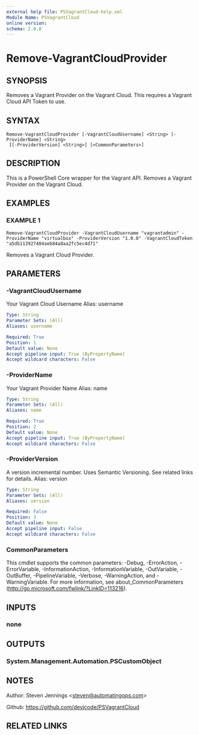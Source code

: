 ```yaml
---
external help file: PSVagrantCloud-help.xml
Module Name: PSVagrantCloud
online version:
schema: 2.0.0
---
```


# Remove-VagrantCloudProvider

## SYNOPSIS
Removes a Vagrant Provider on the Vagrant Cloud.
This requires a Vagrant Cloud API Token to use.

## SYNTAX

```
Remove-VagrantCloudProvider [-VagrantCloudUsername] <String> [-ProviderName] <String>
 [[-ProviderVersion] <String>] [<CommonParameters>]
```

## DESCRIPTION
This is a PowerShell Core wrapper for the Vagrant API.
Removes a Vagrant Provider on the Vagrant Cloud.

## EXAMPLES

### EXAMPLE 1
```
Remove-VagrantCloudProvider -VagrantCloudUsername "vagrantadmin" -ProviderName "virtualbox" -ProviderVersion "1.0.0" -VagrantCloudToken "a5db113927404aeb84a8aa2fc5ec4d71"
```

Removes a Vagrant Cloud Provider.

## PARAMETERS

### -VagrantCloudUsername
Your Vagrant Cloud Username
Alias: username

```yaml
Type: String
Parameter Sets: (All)
Aliases: username

Required: True
Position: 1
Default value: None
Accept pipeline input: True (ByPropertyName)
Accept wildcard characters: False
```

### -ProviderName
Your Vagrant Provider Name
Alias: name

```yaml
Type: String
Parameter Sets: (All)
Aliases: name

Required: True
Position: 2
Default value: None
Accept pipeline input: True (ByPropertyName)
Accept wildcard characters: False
```

### -ProviderVersion
A version incremental number.
Uses Semantic Versioning.
See related links for details.
Alias: version

```yaml
Type: String
Parameter Sets: (All)
Aliases: version

Required: False
Position: 3
Default value: None
Accept pipeline input: False
Accept wildcard characters: False
```

### CommonParameters
This cmdlet supports the common parameters: -Debug, -ErrorAction, -ErrorVariable, -InformationAction, -InformationVariable, -OutVariable, -OutBuffer, -PipelineVariable, -Verbose, -WarningAction, and -WarningVariable.
For more information, see about_CommonParameters (http://go.microsoft.com/fwlink/?LinkID=113216).

## INPUTS

### none
## OUTPUTS

### System.Management.Automation.PSCustomObject
## NOTES
Author: Steven Jennings \<steven@automatingops.com\>

Github: https://github.com/deyjcode/PSVagrantCloud

## RELATED LINKS
